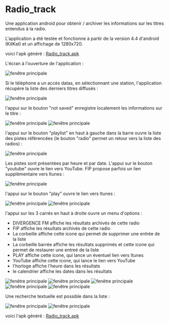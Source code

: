 # Radio_track
Une application android pour obtenir / archiver les informations sur les titres entendus à la radio.

L'application a été testée et fonctionne à partir de la version 4.4 d'android (KitKat) et un affichage de 1280x720.

voici l'apk généré :
[Radio_track.apk](https://github.com/kaplone/Radio_track/raw/master/android-debug.apk)

L'écran à l'ouverture de l'application :

![fenêtre principale](100.png)


Si le téléphone a un accès datas, en sélectionnant une station, l'application récupère la liste des derniers titres diffusés :

![fenêtre principale](101.png)


l'appui sur le bouton "not saved" enregistre localement les informations sur le titre :

![fenêtre principale](213.png)
![fenêtre principale](214.png)


l'appui sur le bouton "playlist" en haut à gauche dans la barre ouvre la liste des pistes référencées (le bouton "radio" permet un retour vers la liste des radios) :

![fenêtre principale](101b.png)


Les pistes sont présentées par heure et par date. L'appui sur le bouton "youtube" ouvre le lien vers YouTube. FIP propose parfois un lien supplémentaire vers Itunes :

![fenêtre principale](102.png)


l'appui sur le bouton "play" ouvre le lien vers Itunes :

![fenêtre principale](112.png)
![fenêtre principale](111.png)


l'appui sur les 3 carrés en haut à droite ouvre un menu d'options :
- DIVERGENCE FM affiche les résultats archivés de cette radio
- FIP affiche les résultats archivés de cette radio
- La corbeille affiche cette icone qui permet de supprimer une entrée de la liste
- La corbeille barrée affiche les résultats supprimés et cette icone qui permet de restaurer une entreé de la liste
- PLAY affiche cette icone, qui lance un éventuel lien vers Itunes
- YouTube affiche cette icone, qui lance le lien vers YouTube
- l'horloge affiche l'heure dans les résultats
- le calendrier affiche les dates dans les résultats

![fenêtre principale](104.png)
![fenêtre principale](105.png)
![fenêtre principale](105b.png)
![fenêtre principale](105a.png)
![fenêtre principale](106.png)


Une recherche textuelle est possible dans la liste :

![fenêtre principale](107.png)
![fenêtre principale](108.png)













voici l'apk généré :
[Radio_track.apk](https://github.com/kaplone/Radio_track/raw/master/android-debug.apk)
